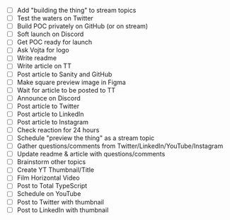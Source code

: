 - [ ] Add "building the thing" to stream topics
- [ ] Test the waters on Twitter
- [ ] Build POC privately on GitHub (or on stream)
- [ ] Soft launch on Discord
- [ ] Get POC ready for launch
- [ ] Ask Vojta for logo
- [ ] Write readme
- [ ] Write article on TT
- [ ] Post article to Sanity and GitHub
- [ ] Make square preview image in Figma
- [ ] Wait for article to be posted to TT
- [ ] Announce on Discord
- [ ] Post article to Twitter
- [ ] Post article to LinkedIn
- [ ] Post article to Instagram
- [ ] Check reaction for 24 hours
- [ ] Schedule "preview the thing" as a stream topic
- [ ] Gather questions/comments from Twitter/LinkedIn/YouTube/Instagram
- [ ] Update readme & article with questions/comments
- [ ] Brainstorm other topics
- [ ] Create YT Thumbnail/Title
- [ ] Film Horizontal Video
- [ ] Post to Total TypeScript
- [ ] Schedule on YouTube
- [ ] Post to Twitter with thumbnail
- [ ] Post to LinkedIn with thumbnail
